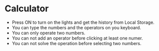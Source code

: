 # Calculator

- Press ON to turn on the lights and get the history from Local Storage.
- You can type the numbers and the operators on you keyboard.
- You can only operate two numbers.
- You can not add an operator before clicking at least one numer.
- You can not solve the operation before selecting two numbers.
